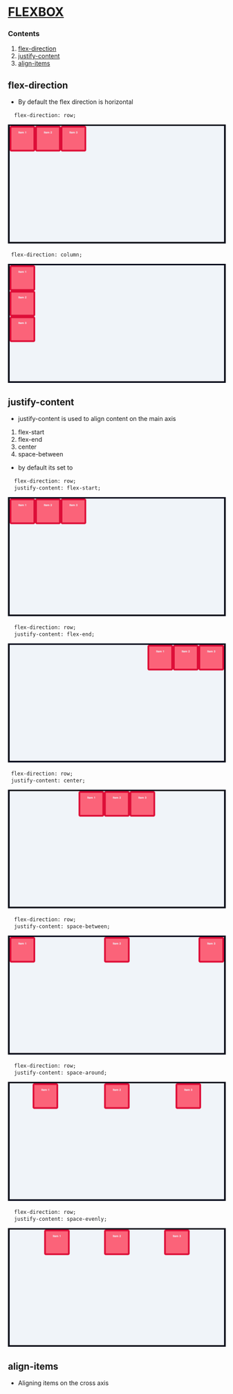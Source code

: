 # [FLEXBOX](https://www.youtube.com/watch?v=phWxA89Dy94)

### Contents

1. [flex-direction](#flex-direction)
2. [justify-content](#justify-content)
3. [align-items](#align-items)


## flex-direction

- By default the flex direction is horizontal

```
  flex-direction: row;
```

![](flex-direction-row.png)

 ```
  flex-direction: column;
 ```

 ![](flex-direction-column.png)

## justify-content

- justify-content is used to align content on the main axis

1. flex-start
2. flex-end
3. center
4. space-between

- by default its set to

``` 
  flex-direction: row;
  justify-content: flex-start;
```
![](flex-direction-row.png)



``` 
  flex-direction: row;
  justify-content: flex-end;
```

![](justify-content-flex-end.png)

 ``` 
  flex-direction: row;
  justify-content: center;
```

![](justify-content-center.png)

``` 
  flex-direction: row;
  justify-content: space-between;
```

![](justify-content-space-between.png)

``` 
  flex-direction: row;
  justify-content: space-around;
```

![](justify-content-space-around.png)

``` 
  flex-direction: row;
  justify-content: space-evenly;
```

![](justify-content-space-evenly.png)

## align-items

- Aligning items on the cross axis